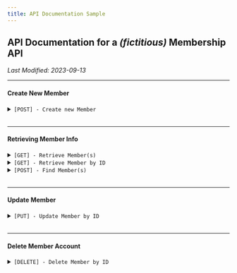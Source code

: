 ```yaml
---
title: API Documentation Sample
---
```


## API Documentation for a _(fictitious)_ Membership API

_Last Modified: 2023-09-13_

---

#### Create New Member

<details markdown="1"><summary markdown="span"><code>[POST] - Create new Member</code></summary>

`API endpoint: <base-url>/`

##### Headers

> | name    | type     | data type | description                                                         |
> | ------- | -------- | --------- | ------------------------------------------------------------------- |
> | `token` | required | string    | Bearer token required to use API calls that modify member database. |

##### Query Parameters

> `None`

##### Request Body

> | name    | type     | data type | description            |
> | ------- | -------- | --------- | ---------------------- |
> | `name`  | required | string    | Name of the Member     |
> | `email` | required | string    | Member's email address |
> | `age`   | required | number    | Age of the member      |

##### Responses

> | http code | content-type       | response                                                |
> | --------- | ------------------ | ------------------------------------------------------- |
> | `201`     | `application/json` | `{"message":"Member created successfully","id":<uuid>}` |
> | `400`     | `application/json` | `{"code":"400","message":"Bad Request"}`                |
> | `403`     | `application/json` | `{"code":"403","message":"Forbidden"}`                  |

##### Example cURL

> ```javascript
>  curl -X POST -H "Content-Type: application/json" -H --data input.json "Authorization: Bearer {token}" http://localhost:8080/
> ```

</details>
<br />

---

#### Retrieving Member Info

<details markdown="1"><summary markdown="span"><code>[GET] - Retrieve Member(s)</code></summary>

`API endpoint: <base-url>/members`

##### Parameters

> `None`

##### Responses

> | http code | content-type       | response      |
> | --------- | ------------------ | ------------- |
> | `200`     | `application/json` | `JSON Object` |

##### Example cURL

> ```javascript
>  curl -X GET -H "Content-Type: application/json" http://localhost:8080/
> ```

##### Sample response

> ```javascript
> {
>   members: [
>        {
>            id: <unique uuid>
>            name: <string>
>            age: <number>
>            email: <string>
>        }
>    ]
> }
> ```

</details>

<details markdown="1"><summary markdown="span"><code>[GET] - Retrieve Member by ID</code></summary>

`API endpoint: <base-url>/{id}`

##### Headers

> `N/A`

##### Query Parameters

> | name | type     | data type     | description                  |
> | ---- | -------- | ------------- | ---------------------------- |
> | `id` | required | number (uuid) | The member unique identifier |

##### Responses

> | http code | content-type       | response      |
> | --------- | ------------------ | ------------- |
> | `200`     | `application/json` | `JSON Object` |

##### Example cURL

> ```javascript
>  curl -X GET -H "Content-Type: application/json" http://localhost:8080/{id}
> ```

##### Sample response

> ```javascript
> {
>   id: {id}
>   name: <string>
>   age: <number>
>   email: <string>
> }
> ```

</details>

<details markdown="1"><summary markdown="span"><code>[POST] - Find Member(s)</code></summary>

`API endpoint: <base-url>/{id}`

##### Headers

> `N/A`

##### Query Parameters

> `One parameter required`

> | name    | type     | data type     | description                  |
> | ------- | -------- | ------------- | ---------------------------- |
> | `id`    | optional | number (uuid) | The member unique identifier |
> | `name`  | optional | string        | The member's name            |
> | `email` | optional | string        | The member's email address   |

##### Responses

> | http code | content-type       | response                                 |
> | --------- | ------------------ | ---------------------------------------- |
> | `200`     | `application/json` | `JSON Object`                            |
> | `400`     | `application/json` | `{"code":"400","message":"Bad Request"}` |

##### Example cURL

> ```javascript
>  curl -X POST -H "Content-Type: application/json" --data @input.json http://localhost:8080/
> ```

##### Sample response

> ```javascript
> {
>   members: [
>        {
>            id: <unique uuid>
>            name: <string>
>            age: <number>
>            email: <string>
>        },
>        {
>            id: <unique uuid>
>            name: <string>
>            age: <number>
>            email: <string>
>        }
>    ]
> }
> ```

</details>
<br />

---

#### Update Member

<details markdown="1"><summary markdown="span"><code>[PUT] - Update Member by ID</code></summary>

`API endpoint: <base-url>/{id}`

##### Headers

> | name    | type     | data type | description                                                         |
> | ------- | -------- | --------- | ------------------------------------------------------------------- |
> | `token` | required | string    | Bearer token required to use API calls that modify member database. |

##### Query Parameters

> | name | type     | data type     | description                  |
> | ---- | -------- | ------------- | ---------------------------- |
> | `id` | required | number (uuid) | The member unique identifier |

##### Responses

> | http code | content-type       | response                                                        |
> | --------- | ------------------ | --------------------------------------------------------------- |
> | `200`     | `application/json` | `{"code":"200","message":"Member: {id} updated successfully."}` |
> | `400`     | `application/json` | `{"code":"400","message":"Bad Request"}`                        |
> | `403`     | `application/json` | `{"code":"403","message":"Forbidden"}`                          |

##### Example cURL

> ```javascript
>  curl -X PUT -H "Content-Type: application/json" -H "Authorization: Bearer {token}" --data @input.json http://localhost:8080/{id}
> ```

##### Sample response

> ```javascript
> {
>   members: [
>        {
>            id: <unique uuid>
>            name: <string>
>            age: <number>
>            email: <string>
>        },
>        {
>            id: <unique uuid>
>            name: <string>
>            age: <number>
>            email: <string>
>        }
>    ]
> }
> ```

</details>
<br />

---

#### Delete Member Account

<details markdown="1"><summary markdown="span"><code>[DELETE] - Delete Member by ID</code></summary>

`API endpoint: <base-url>/{id}`

##### Headers

> | name    | type     | data type | description                                                         |
> | ------- | -------- | --------- | ------------------------------------------------------------------- |
> | `token` | required | string    | Bearer token required to use API calls that modify member database. |

##### Query Parameters

> | name | type     | data type     | description                  |
> | ---- | -------- | ------------- | ---------------------------- |
> | `id` | required | number (uuid) | The member unique identifier |

##### Responses

> | http code | content-type       | response                                                         |
> | --------- | ------------------ | ---------------------------------------------------------------- |
> | `200`     | `application/json` | `{"code":"200","message":"Successfully deleted memberID: {id}"}` |
> | `400`     | `application/json` | `{"code":"400","message":"Bad Request"}`                         |
> | `403`     | `application/json` | `{"code":"403","message":"Forbidden"}`                           |

##### Example cURL

> ```javascript
>  curl -X DELETE -H "Content-Type: application/json" -H "Authorization: Bearer {token}" --data @input.json http://localhost:8080/{id}
> ```

</details>
